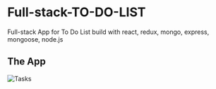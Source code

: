 # Full-stack-TO-DO-LIST
Full-stack App for To Do List build with react, redux, mongo, express, mongoose, node.js

## The App

![Tasks](https://i.postimg.cc/fyCsgmJL/Captura-de-pantalla-2021-07-08-a-las-22-50-14.png)
